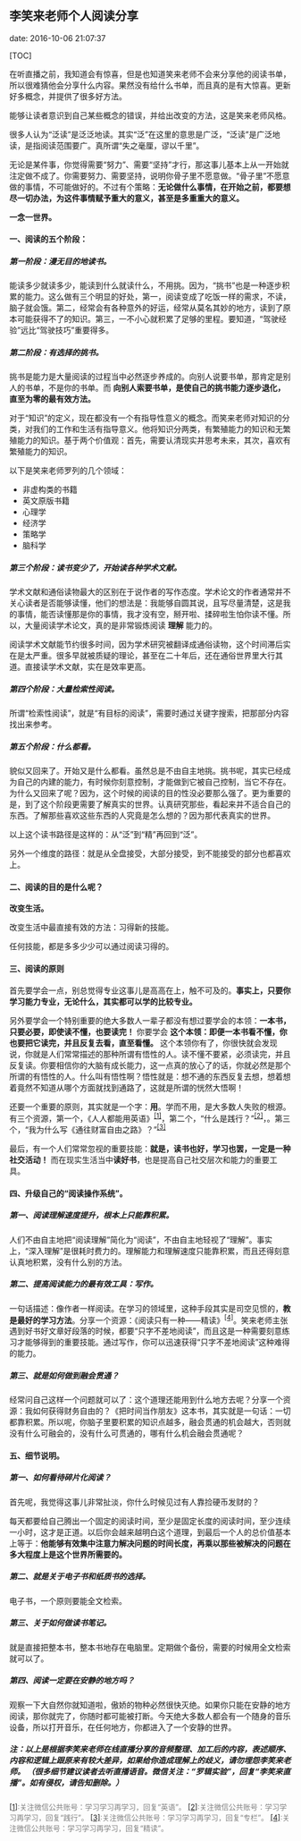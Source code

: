 ## 李笑来老师个人阅读分享

date: 2016-10-06 21:07:37

[TOC]

在听直播之前，我知道会有惊喜，但是也知道笑来老师不会来分享他的阅读书单，所以很难猜他会分享什么内容。果然没有给什么书单，而且真的是有大惊喜。更新好多概念，并提供了很多好方法。

能够让读者意识到自己某些概念的错误，并给出改变的方法，这是笑来老师风格。

很多人认为“泛读”是泛泛地读。其实“泛”在这里的意思是广泛，“泛读”是广泛地读，是指阅读范围要广。真所谓“失之毫厘，谬以千里”。

无论是某件事，你觉得需要“努力”、需要“坚持”才行，那这事儿基本上从一开始就注定做不成了。你需要努力、需要坚持，说明你骨子里不愿意做。“骨子里”不愿意做的事情，不可能做好的。不过有个策略：**无论做什么事情，在开始之前，都要想尽一切办法，为这件事情赋予重大的意义，甚至是多重重大的意义。**

**一念一世界。**

#### 一、阅读的五个阶段：

##### 第一阶段：漫无目的地读书。

能读多少就读多少，能读到什么就读什么，不用挑。因为，“挑书”也是一种逐步积累的能力。这么做有三个明显的好处，第一，阅读变成了吃饭一样的需求，不读，脑子就会饿。第二，经常会有各种意外的好运，经常从莫名其妙的地方，读到了原本可能获得不了的知识。第三，一不小心就积累了足够的里程。要知道，“驾驶经验”远比“驾驶技巧”重要得多。

##### 第二阶段：有选择的挑书。

挑书是能力是大量阅读的过程当中必然逐步养成的。向别人说要书单，那肯定是别人的书单，不是你的书单。而 **向别人索要书单，是使自己的挑书能力逐步退化，直至为零的最有效方法。**

对于“知识”的定义，现在都没有一个有指导性意义的概念。而笑来老师对知识的分类，对我们的工作和生活有指导意义。他将知识分两类，有繁殖能力的知识和无繁殖能力的知识。基于两个价值观：首先，需要认清现实并思考未来，其次，喜欢有繁殖能力的知识。

以下是笑来老师罗列的几个领域：

* 非虚构类的书籍
* 英文原版书籍
* 心理学
* 经济学
* 策略学
* 脑科学

##### 第三个阶段：读书变少了，开始读各种学术文献。

学术文献和通俗读物最大的区别在于说作者的写作态度。学术论文的作者通常并不关心读者是否能够读懂，他们的想法是：我能够自圆其说，且写尽量清楚，这是我的事情，能否读懂那是你的事情，我才没有空，掰开啦、揉碎啦生怕你读不懂。所以，大量阅读学术论文，真的是非常锻炼阅读 **理解** 能力的。

阅读学术文献能节约很多时间，因为学术研究被翻译成通俗读物，这个时间滞后实在是太严重。很多早就被质疑的理论，甚至在二十年后，还在通俗世界里大行其道。直接读学术文献，实在是效率更高。

##### 第四个阶段：大量检索性阅读。

所谓“检索性阅读”，就是“有目标的阅读”，需要时通过关键字搜索，把那部分内容找出来参考。

##### 第五个阶段：什么都看。

貌似又回来了。开始又是什么都看。虽然总是不由自主地挑。挑书呢，其实已经成为自己的内建的能力，有时候你刻意控制，才能做到它被自己控制，当它不存在。为什么又回来了呢？因为，这个时候的阅读的目的性没必要那么强了。更为重要的是，到了这个阶段更需要了解真实的世界。认真研究那些，看起来并不适合自己的东西。了解那些喜欢这些东西的人究竟是怎么想的？因为那代表真实的世界。

以上这个读书路径是这样的：从“泛”到“精”再回到“泛”。

另外一个维度的路径：就是从全盘接受，大部分接受，到不能接受的部分也都喜欢上。

#### 二、阅读的目的是什么呢？

**改变生活。**

改变生活中最直接有效的方法：习得新的技能。

任何技能，都是多多少少可以通过阅读习得的。

#### 三、阅读的原则

首先要学会一点，别总觉得专业这事儿是高高在上，触不可及的。**事实上，只要你学习能力专业，无论什么，其实都可以学的比较专业。**

另外要学会一个特别重要的绝大多数人一辈子都没有想过要学会的本领：**一本书，只要必要，即使读不懂，也要读完！** 你要学会 **这个本领：即便一本书看不懂，你也要把它读完，并且反复去看，直至看懂。** 这个本领你有了，你很快就会发现说，你就是人们常常描述的那种所谓有悟性的人。读不懂不要紧，必须读完，并且反复读。你要相信你的大脑有成长能力，这一点真的放心了的话，你就必然是那个所谓的有悟性的人。什么叫有悟性啊？悟性就是：想不通的东西反复去想，想着想着竟然不知道从哪个方面就找到通路了，这就是所谓的恍然大悟啊！

还要一个重要的原则，其实就是一个字：**用**。学而不用，是大多数人失败的根源。有三个资源，第一个，《人人都能用英语》<sup><span id ="anchor1">[[1]](#anchor_1)</span></sup>，第二个，“什么是践行？”<sup><span id ="anchor2">[[2]](#anchor_2)</span></sup>，。第三个，“我为什么写《通往财富自由之路》？”<sup><span id ="anchor3">[[3]](#anchor_3)</span></sup>

最后，有一个人们常常忽视的重要技能：**就是，读书也好，学习也罢，一定是一种社交活动！** 而在现实生活当中**读好书**，也是提高自己社交层次和能力的重要工具。

#### 四、升级自己的“阅读操作系统”。

##### 第一、阅读理解速度提升，根本上只能靠积累。

人们不由自主地把“阅读理解”简化为“阅读”，不由自主地轻视了“理解”。事实上，“深入理解”是很耗时费力的。理解能力和理解速度只能靠积累，而且还得刻意认真地积累，没有什么别的方法。

##### 第二、提高阅读能力的最有效工具：写作。

一句话描述：像作者一样阅读。在学习的领域里，这种手段其实是司空见惯的，**教是最好的学习方法**。分享一个资源：《阅读只有一种——精读》<sup><span id ="anchor4">[[4]](#anchor_4)</span></sup>。笑来老师主张遇到好书好文章好段落的时候，都要“只字不差地阅读”，而且这是一种需要刻意练习才能够得到的重要技能。通过写作，你可以迅速获得“只字不差地阅读”这种难得的能力。

##### 第三、就是如何做到融会贯通？

经常问自己这样一个问题就可以了：这个道理还能用到什么地方去呢？分享一个资源：我如何获得财务自由的？《把时间当作朋友》这本书，其实就是一句话：一切都靠积累。所以呢，你脑子里要积累的知识点越多，融会贯通的机会越大，否则就没有什么可融会的，没有什么可贯通的，哪有什么机会融会贯通呢？

#### 五、细节说明。

##### 第一、如何看待碎片化阅读？

首先呢，我觉得这事儿非常扯淡，你什么时候见过有人靠捡硬币发财的？

每天都要给自己腾出一个固定的阅读时间，至少是固定长度的阅读时间，至少连续一小时，这才是正道。以后你会越来越明白这个道理，到最后一个人的总价值基本上等于：**他能够有效集中注意力解决问题的时间长度，再乘以那些被解决的问题在多大程度上是这个世界所需要的。**

##### 第二、就是关于电子书和纸质书的选择。

电子书，一个原则要能全文检索。

##### 第三、关于如何做读书笔记。

就是直接把整本书，整本书地存在电脑里。定期做个备份，需要的时候用全文检索就可以了。

##### 第四、阅读一定要在安静的地方吗？

观察一下大自然你就知道啦，傲娇的物种必然很快灭绝。如果你只能在安静的地方阅读，那你就完了，你随时都可能被打断。今天绝大多数人都会有一个随身的音乐设备，所以打开音乐，在任何地方，你都进入了一个安静的世界。

##### 注：**以上是根据李笑来老师在线直播分享的音频整理、加工后的内容，表述顺序、内容和逻辑上跟原来有较大差异，如果给你造成理解上的歧义，请勿埋怨李笑来老师。** *（很多细节建议读者去听直播语音。微信关注：“罗辑实验”，回复“李笑来直播”。如有侵权，请告知删除。）*

<font color=gray size=2><span id ="anchor_1">[[1]](#anchor1)</span>:关注微信公共账号：学习学习再学习，回复“英语”。
<span id ="anchor_2">[[2]](#anchor2)</span>:关注微信公共账号：学习学习再学习，回复“践行”。
<span id ="anchor_3">[[3]](#anchor3)</span>:关注微信公共账号：学习学习再学习，回复“专栏”。
<span id ="anchor_4">[[4]](#anchor4)</span>:关注微信公共账号：学习学习再学习，回复“精读”。
</font>
